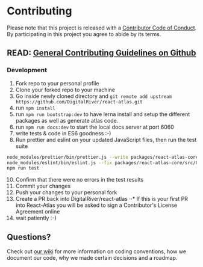 # Contributing
Please note that this project is released with a [Contributor Code of Conduct](https://github.com/DigitalRiver/react-atlas/blob/master/CODE_OF_CONDUCT.md). By participating in this project you agree to abide by its terms.
## READ: [General Contributing Guidelines on Github](https://guides.github.com/activities/contributing-to-open-source/#contributing)

### Development
1. Fork repo to your personal profile
2. Clone your forked repo to your machine
3. Go inside newly cloned directory and `git remote add upstream https://github.com/DigitalRiver/react-atlas.git`
4. run `npm install`
5. run `npm run bootstrap:dev` to have lerna install and setup the different packages as well as generate atlas code.
7. run `npm run docs:dev` to start the local docs server at port 6060
8. write tests & code in ES6 goodness :-)
9. Run prettier and eslint on your updated JavaScript files, then run the test suite
```bash
node_modules/prettier/bin/prettier.js --write packages/react-atlas-core/src/Component/Component.js
node_modules/eslint/bin/eslint.js --fix packages/react-atlas-core/src/Component/Component.js
npm run test
```
10. Confirm that there were no errors in the test results
11. Commit your changes
12. Push your changes to your personal fork
13. Create a PR back into DigitalRiver/react-atlas
⋅⋅* If this is your first PR into React-Atlas you will be asked to sign a Contributor's License Agreement online
14. wait patiently :-)

## Questions?
Check out [our wiki](https://github.com/DigitalRiver/react-atlas/wiki) for more information on coding conventions, how we document our code, why we made certain decisions and a roadmap.
